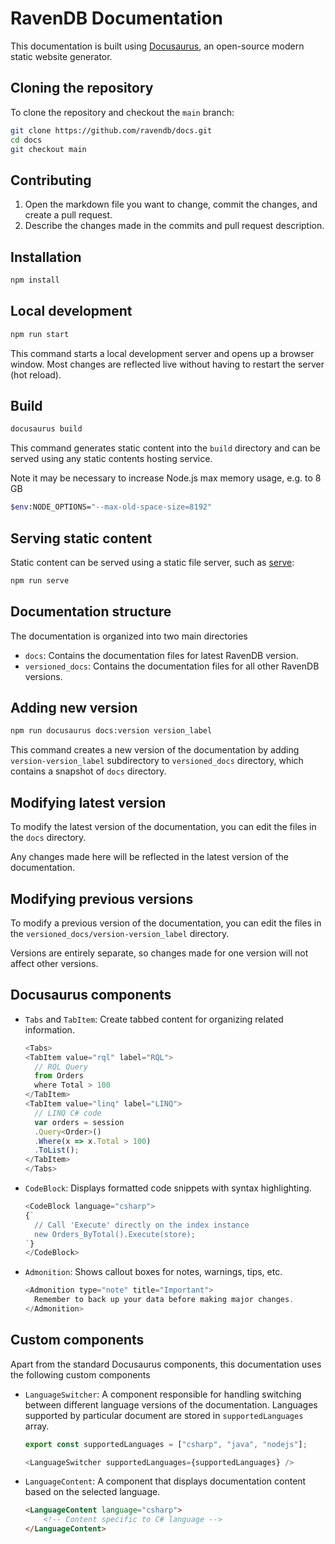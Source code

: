 # RavenDB Documentation

This documentation is built using [Docusaurus](https://docusaurus.io/), an open-source modern static website generator.

## Cloning the repository

To clone the repository and checkout the `main` branch:

```bash
git clone https://github.com/ravendb/docs.git
cd docs
git checkout main
```

## Contributing
1. Open the markdown file you want to change, commit the changes, and create a pull request.
2. Describe the changes made in the commits and pull request description.

## Installation

```bash
npm install
```

## Local development

```bash
npm run start
```

This command starts a local development server and opens up a browser window. Most changes are reflected live without having to restart the server (hot reload).

## Build

```bash
docusaurus build
```

This command generates static content into the `build` directory and can be served using any static contents hosting service.

Note it may be necessary to increase Node.js max memory usage, e.g. to 8 GB  
```bash
$env:NODE_OPTIONS="--max-old-space-size=8192"
```

## Serving static content

Static content can be served using a static file server, such as [serve](https://www.npmjs.com/package/serve):

```bash
npm run serve
```

## Documentation structure

The documentation is organized into two main directories
- `docs`: Contains the documentation files for latest RavenDB version.
- `versioned_docs`: Contains the documentation files for all other RavenDB versions.

## Adding new version

```bash
npm run docusaurus docs:version version_label
```

This command creates a new version of the documentation by adding `version-version_label` subdirectory to `versioned_docs` directory, which contains a snapshot of `docs` directory.

## Modifying latest version

To modify the latest version of the documentation, you can edit the files in the `docs` directory. 

Any changes made here will be reflected in the latest version of the documentation.

## Modifying previous versions

To modify a previous version of the documentation, you can edit the files in the `versioned_docs/version-version_label` directory.

Versions are entirely separate, so changes made for one version will not affect other versions.

## Docusaurus components

- `Tabs` and `TabItem`: Create tabbed content for organizing related information.
  ```javascript
  <Tabs>
  <TabItem value="rql" label="RQL">
    // RQL Query
    from Orders
    where Total > 100
  </TabItem>
  <TabItem value="linq" label="LINQ">
    // LINQ C# code
    var orders = session
    .Query<Order>()
    .Where(x => x.Total > 100)
    .ToList();
  </TabItem>
  </Tabs>
  ```
- `CodeBlock`: Displays formatted code snippets with syntax highlighting.
  ```javascript
  <CodeBlock language="csharp">
  {`
    // Call 'Execute' directly on the index instance
    new Orders_ByTotal().Execute(store);
  `}
  </CodeBlock>
  ```
- `Admonition`: Shows callout boxes for notes, warnings, tips, etc.
  ```javascript
  <Admonition type="note" title="Important">
    Remember to back up your data before making major changes.
  </Admonition>
  ```
## Custom components

Apart from the standard Docusaurus components, this documentation uses the following custom components 
- `LanguageSwitcher`: A component responsible for handling switching between different language versions of the documentation. Languages supported by particular document are stored in `supportedLanguages` array.
    ```javascript
    export const supportedLanguages = ["csharp", "java", "nodejs"];
  
    <LanguageSwitcher supportedLanguages={supportedLanguages} />
    ```
- `LanguageContent`: A component that displays documentation content based on the selected language.
    ```html
    <LanguageContent language="csharp">
        <!-- Content specific to C# language -->
    </LanguageContent>
    ```